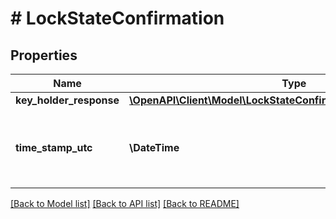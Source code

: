 # # LockStateConfirmation

## Properties

Name | Type | Description | Notes
------------ | ------------- | ------------- | -------------
**key_holder_response** | [**\OpenAPI\Client\Model\LockStateConfirmationKeyHolderResponse**](LockStateConfirmationKeyHolderResponse.md) |  | [optional]
**time_stamp_utc** | **\DateTime** | Time of the repsonse. Null if response is still pending. | [optional]

[[Back to Model list]](../../README.md#models) [[Back to API list]](../../README.md#endpoints) [[Back to README]](../../README.md)
